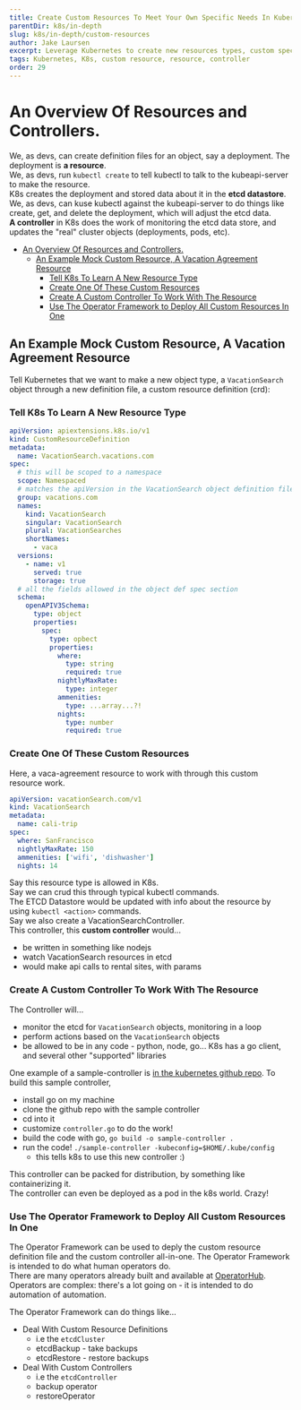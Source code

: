 ```yaml
---
title: Create Custom Resources To Meet Your Own Specific Needs In Kubernetes
parentDir: k8s/in-depth
slug: k8s/in-depth/custom-resources
author: Jake Laursen
excerpt: Leverage Kubernetes to create new resources types, custom specs on a resource, and custom controllers
tags: Kubernetes, K8s, custom resource, resource, controller
order: 29
---
```


# An Overview Of Resources and Controllers.  
We, as devs, can create definition files for an object, say a deployment. The deployment is **a resource**.   
We, as devs, run `kubectl create` to tell kubectl to talk to the kubeapi-server to make the resource.  
K8s creates the deployment and stored data about it in the **etcd datastore**.  
We, as devs, can kuse kubectl against the kubeapi-server to do things like create, get, and delete the deployment, which will adjust the etcd data.  
**A controller** in K8s does the work of monitoring the etcd data store, and updates the "real" cluster objects (deployments, pods, etc).  

- [An Overview Of Resources and Controllers.](#an-overview-of-resources-and-controllers)
  - [An Example Mock Custom Resource, A Vacation Agreement Resource](#an-example-mock-custom-resource-a-vacation-agreement-resource)
    - [Tell K8s To Learn A New Resource Type](#tell-k8s-to-learn-a-new-resource-type)
    - [Create One Of These Custom Resources](#create-one-of-these-custom-resources)
    - [Create A Custom Controller To Work With The Resource](#create-a-custom-controller-to-work-with-the-resource)
    - [Use The Operator Framework to Deploy All Custom Resources In One](#use-the-operator-framework-to-deploy-all-custom-resources-in-one)


## An Example Mock Custom Resource, A Vacation Agreement Resource
Tell Kubernetes that we want to make a new object type, a `VacationSearch` object through a new definition file, a custom resource definition (crd):

### Tell K8s To Learn A New Resource Type
```yaml
apiVersion: apiextensions.k8s.io/v1
kind: CustomResourceDefinition
metadata:
  name: VacationSearch.vacations.com
spec:
  # this will be scoped to a namespace
  scope: Namespaced
  # matches the apiVersion in the VacationSearch object definition file, below
  group: vacations.com
  names:
    kind: VacationSearch
    singular: VacationSearch
    plural: VacationSearches
    shortNames:
      - vaca
  versions:
    - name: v1
      served: true
      storage: true
  # all the fields allowed in the object def spec section
  schema:
    openAPIV3Schema:
      type: object
      properties:
        spec:
          type: opbect
          properties:
            where:
              type: string
              required: true
            nightlyMaxRate:
              type: integer
            ammenities:
              type: ...array...?!
            nights:
              type: number
              required: true
```  

### Create One Of These Custom Resources
Here, a vaca-agreement resource to work with through this custom resource work.
```yaml
apiVersion: vacationSearch.com/v1
kind: VacationSearch
metadata:
  name: cali-trip
spec:
  where: SanFrancisco
  nightlyMaxRate: 150
  ammenities: ['wifi', 'dishwasher']
  nights: 14
```
Say this resource type is allowed in K8s.  
Say we can crud this through typical kubectl commands.  
The ETCD Datastore would be updated with info about the resource by using `kubectl <action>` commands.    
Say we also create a VacationSearchController.  
This controller, this **custom controller** would...
- be written in something like nodejs
- watch VacationSearch resources in etcd
- would make api calls to rental sites, with params

### Create A Custom Controller To Work With The Resource
The Controller will...
- monitor the etcd for `VacationSearch` objects, monitoring in a loop
- perform actions based on the `VacationSearch` objects
- be allowed to be in any code - python, node, go... K8s has a go client, and several other "supported" libraries

One example of a sample-controller is [in the kubernetes github repo](https://github.com/kubernetes/sample-controller). To build this sample controller,
- install go on my machine
- clone the github repo with the sample controller
- cd into it
- customize `controller.go` to do the work!  
- build the code with go, `go build -o sample-controller .`
- run the code! `./sample-controller -kubeconfig=$HOME/.kube/config`
  - this tells k8s to use this new controller :) 

This controller can be packed for distribution, by something like containerizing it.  
The controller can even be deployed as a pod in the k8s world. Crazy!  

### Use The Operator Framework to Deploy All Custom Resources In One
The Operator Framework can be used to deply the custom resource definition file and the custom controller all-in-one. The Operator Framework is intended to do what human operators do.  
There are many operators already built and available at [OperatorHub](https://operatorhub.io/).   
Operators are complex: there's a lot going on - it is intended to do automation of automation.  

The Operator Framework can do things like...
- Deal With Custom Resource Definitions
  - i.e the `etcdCluster`
  - etcdBackup - take backups
  - etcdRestore - restore backups
- Deal With Custom Controllers
  - i.e the `etcdController`
  - backup operator
  - restoreOperator

